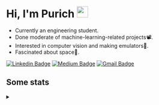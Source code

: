<h1 align="left">Hi, I'm Purich
<img src="https://media.giphy.com/media/hvRJCLFzcasrR4ia7z/giphy.gif" width="30px"/></h1>

* Currently an engineering student.
* Done moderate of machine-learning-related projects:film_projector:.
* Interested in computer vision and making emulators:space_invader:.
* Fascinated about space:milky_way:.

[![Linkedin Badge](https://img.shields.io/badge/-Purich-blue?style=flat-square&logo=Linkedin&logoColor=white&link=https://www.linkedin.com/in/purich-siritip-16b3b3255/)](https://www.linkedin.com/in/purich-siritip-16b3b3255) [![Medium Badge](https://img.shields.io/badge/-@purich-gray?style=flat-square&labelColor=000000&logo=Medium&link=https://medium.com/@phuritsiritip)](https://medium.com/@phuritsiritip)
[![Gmail Badge](https://img.shields.io/badge/-mark.phurit@gmail.com-c14438?style=flat-square&logo=Gmail&logoColor=white&link=mailto:mark.phurit@gmail.com)](mailto:mark.phurit@gmail.com)

## Some stats

<details>
  <summary></summary>
  
  <!--START_SECTION:waka-->
**I'm a Night 🦉** 

```text
🌞 Morning       78 commits       ██████░░░░░░░░░░░░░░░░░░░   27.27 % 
🌆 Daytime       64 commits       █████░░░░░░░░░░░░░░░░░░░░   22.38 % 
🌃 Evening      120 commits       ██████████░░░░░░░░░░░░░░░   41.96 % 
🌙 Night         24 commits       ██░░░░░░░░░░░░░░░░░░░░░░░   08.39 % 

```


📊 **This Week I Spent My Time On** 

```text
💬 Programming Languages: 
Python                   2 hrs 27 mins       ████████████████████░░░░░   82.85 % 
C++                      30 mins             ████░░░░░░░░░░░░░░░░░░░░░   16.91 % 
Other                    0 secs              ░░░░░░░░░░░░░░░░░░░░░░░░░   00.24 % 

🐱‍💻 Projects: 
Computer Programming     2 hrs 27 mins       ████████████████████░░░░░   82.85 % 
Lab_4_Speakers_and_Tones 30 mins             ████░░░░░░░░░░░░░░░░░░░░░   17.15 % 

```


<!--END_SECTION:waka-->

  <!--START_SECTION:waka-simple-->

```text
From: 19 January 2023 - To: 10 February 2023

Total Time: 20 hrs 1 min

Python       16 hrs 52 mins  █████████████████████░░░░   84.26 %
C++          1 hr 38 mins    ██░░░░░░░░░░░░░░░░░░░░░░░   08.19 %
YAML         47 mins         █░░░░░░░░░░░░░░░░░░░░░░░░   03.97 %
Markdown     10 mins         ▒░░░░░░░░░░░░░░░░░░░░░░░░   00.91 %
Git Config   8 mins          ▒░░░░░░░░░░░░░░░░░░░░░░░░   00.70 %
Other        6 mins          ░░░░░░░░░░░░░░░░░░░░░░░░░   00.53 %
```

<!--END_SECTION:waka-simple-->

  <!--![Anurag's GitHub stats](https://github-readme-stats.vercel.app/api?username=vikimark&show_icons=true&theme=gruvbox_light)-->
  
</details>

<!--
**vikimark/vikimark** is a ✨ _special_ ✨ repository because its `README.md` (this file) appears on your GitHub profile.

Here are some ideas to get you started:

- 🔭 I’m currently working on ...
- 🌱 I’m currently learning ...
- 👯 I’m looking to collaborate on ...
- 🤔 I’m looking for help with ...
- 💬 Ask me about ...
- 📫 How to reach me: ...
- 😄 Pronouns: ...
- ⚡ Fun fact: ...
-->
